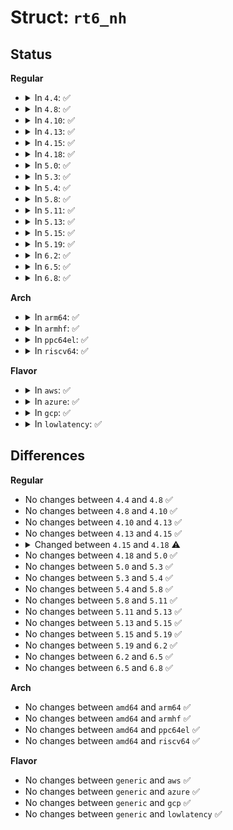 # Struct: <code>rt6_nh</code>

## Status
<b>Regular</b>
<ul>
<li>
<details>
<summary>In <code>4.4</code>: ✅</summary>

```c
struct rt6_nh {
    struct rt6_info *rt6_info;
    struct fib6_config r_cfg;
    struct mx6_config mxc;
    struct list_head next;
};
```
</details>
</li>
<li>
<details>
<summary>In <code>4.8</code>: ✅</summary>

```c
struct rt6_nh {
    struct rt6_info *rt6_info;
    struct fib6_config r_cfg;
    struct mx6_config mxc;
    struct list_head next;
};
```
</details>
</li>
<li>
<details>
<summary>In <code>4.10</code>: ✅</summary>

```c
struct rt6_nh {
    struct rt6_info *rt6_info;
    struct fib6_config r_cfg;
    struct mx6_config mxc;
    struct list_head next;
};
```
</details>
</li>
<li>
<details>
<summary>In <code>4.13</code>: ✅</summary>

```c
struct rt6_nh {
    struct rt6_info *rt6_info;
    struct fib6_config r_cfg;
    struct mx6_config mxc;
    struct list_head next;
};
```
</details>
</li>
<li>
<details>
<summary>In <code>4.15</code>: ✅</summary>

```c
struct rt6_nh {
    struct rt6_info *rt6_info;
    struct fib6_config r_cfg;
    struct mx6_config mxc;
    struct list_head next;
};
```
</details>
</li>
<li>
<details>
<summary>In <code>4.18</code>: ✅</summary>

```c
struct rt6_nh {
    struct fib6_info *fib6_info;
    struct fib6_config r_cfg;
    struct list_head next;
};
```
</details>
</li>
<li>
<details>
<summary>In <code>5.0</code>: ✅</summary>

```c
struct rt6_nh {
    struct fib6_info *fib6_info;
    struct fib6_config r_cfg;
    struct list_head next;
};
```
</details>
</li>
<li>
<details>
<summary>In <code>5.3</code>: ✅</summary>

```c
struct rt6_nh {
    struct fib6_info *fib6_info;
    struct fib6_config r_cfg;
    struct list_head next;
};
```
</details>
</li>
<li>
<details>
<summary>In <code>5.4</code>: ✅</summary>

```c
struct rt6_nh {
    struct fib6_info *fib6_info;
    struct fib6_config r_cfg;
    struct list_head next;
};
```
</details>
</li>
<li>
<details>
<summary>In <code>5.8</code>: ✅</summary>

```c
struct rt6_nh {
    struct fib6_info *fib6_info;
    struct fib6_config r_cfg;
    struct list_head next;
};
```
</details>
</li>
<li>
<details>
<summary>In <code>5.11</code>: ✅</summary>

```c
struct rt6_nh {
    struct fib6_info *fib6_info;
    struct fib6_config r_cfg;
    struct list_head next;
};
```
</details>
</li>
<li>
<details>
<summary>In <code>5.13</code>: ✅</summary>

```c
struct rt6_nh {
    struct fib6_info *fib6_info;
    struct fib6_config r_cfg;
    struct list_head next;
};
```
</details>
</li>
<li>
<details>
<summary>In <code>5.15</code>: ✅</summary>

```c
struct rt6_nh {
    struct fib6_info *fib6_info;
    struct fib6_config r_cfg;
    struct list_head next;
};
```
</details>
</li>
<li>
<details>
<summary>In <code>5.19</code>: ✅</summary>

```c
struct rt6_nh {
    struct fib6_info *fib6_info;
    struct fib6_config r_cfg;
    struct list_head next;
};
```
</details>
</li>
<li>
<details>
<summary>In <code>6.2</code>: ✅</summary>

```c
struct rt6_nh {
    struct fib6_info *fib6_info;
    struct fib6_config r_cfg;
    struct list_head next;
};
```
</details>
</li>
<li>
<details>
<summary>In <code>6.5</code>: ✅</summary>

```c
struct rt6_nh {
    struct fib6_info *fib6_info;
    struct fib6_config r_cfg;
    struct list_head next;
};
```
</details>
</li>
<li>
<details>
<summary>In <code>6.8</code>: ✅</summary>

```c
struct rt6_nh {
    struct fib6_info *fib6_info;
    struct fib6_config r_cfg;
    struct list_head next;
};
```
</details>
</li>
</ul>
<b>Arch</b>
<ul>
<li>
<details>
<summary>In <code>arm64</code>: ✅</summary>

```c
struct rt6_nh {
    struct fib6_info *fib6_info;
    struct fib6_config r_cfg;
    struct list_head next;
};
```
</details>
</li>
<li>
<details>
<summary>In <code>armhf</code>: ✅</summary>

```c
struct rt6_nh {
    struct fib6_info *fib6_info;
    struct fib6_config r_cfg;
    struct list_head next;
};
```
</details>
</li>
<li>
<details>
<summary>In <code>ppc64el</code>: ✅</summary>

```c
struct rt6_nh {
    struct fib6_info *fib6_info;
    struct fib6_config r_cfg;
    struct list_head next;
};
```
</details>
</li>
<li>
<details>
<summary>In <code>riscv64</code>: ✅</summary>

```c
struct rt6_nh {
    struct fib6_info *fib6_info;
    struct fib6_config r_cfg;
    struct list_head next;
};
```
</details>
</li>
</ul>
<b>Flavor</b>
<ul>
<li>
<details>
<summary>In <code>aws</code>: ✅</summary>

```c
struct rt6_nh {
    struct fib6_info *fib6_info;
    struct fib6_config r_cfg;
    struct list_head next;
};
```
</details>
</li>
<li>
<details>
<summary>In <code>azure</code>: ✅</summary>

```c
struct rt6_nh {
    struct fib6_info *fib6_info;
    struct fib6_config r_cfg;
    struct list_head next;
};
```
</details>
</li>
<li>
<details>
<summary>In <code>gcp</code>: ✅</summary>

```c
struct rt6_nh {
    struct fib6_info *fib6_info;
    struct fib6_config r_cfg;
    struct list_head next;
};
```
</details>
</li>
<li>
<details>
<summary>In <code>lowlatency</code>: ✅</summary>

```c
struct rt6_nh {
    struct fib6_info *fib6_info;
    struct fib6_config r_cfg;
    struct list_head next;
};
```
</details>
</li>
</ul>

## Differences
<b>Regular</b>
<ul>
<li>
No changes between <code>4.4</code> and <code>4.8</code> ✅
</li>
<li>
No changes between <code>4.8</code> and <code>4.10</code> ✅
</li>
<li>
No changes between <code>4.10</code> and <code>4.13</code> ✅
</li>
<li>
No changes between <code>4.13</code> and <code>4.15</code> ✅
</li>
<li>
<details>
<summary>Changed between <code>4.15</code> and <code>4.18</code> ⚠️</summary>
<ul>
<li>
<b>Field added. </b>
<code>struct fib6_info *fib6_info</code>
</li>
<li>
<b>Field removed. </b>
<code>struct rt6_info *rt6_info</code>
</li>
<li>
<b>Field removed. </b>
<code>struct mx6_config mxc</code>
</li>
</ul>
</details>
</li>
<li>
No changes between <code>4.18</code> and <code>5.0</code> ✅
</li>
<li>
No changes between <code>5.0</code> and <code>5.3</code> ✅
</li>
<li>
No changes between <code>5.3</code> and <code>5.4</code> ✅
</li>
<li>
No changes between <code>5.4</code> and <code>5.8</code> ✅
</li>
<li>
No changes between <code>5.8</code> and <code>5.11</code> ✅
</li>
<li>
No changes between <code>5.11</code> and <code>5.13</code> ✅
</li>
<li>
No changes between <code>5.13</code> and <code>5.15</code> ✅
</li>
<li>
No changes between <code>5.15</code> and <code>5.19</code> ✅
</li>
<li>
No changes between <code>5.19</code> and <code>6.2</code> ✅
</li>
<li>
No changes between <code>6.2</code> and <code>6.5</code> ✅
</li>
<li>
No changes between <code>6.5</code> and <code>6.8</code> ✅
</li>
</ul>
<b>Arch</b>
<ul>
<li>
No changes between <code>amd64</code> and <code>arm64</code> ✅
</li>
<li>
No changes between <code>amd64</code> and <code>armhf</code> ✅
</li>
<li>
No changes between <code>amd64</code> and <code>ppc64el</code> ✅
</li>
<li>
No changes between <code>amd64</code> and <code>riscv64</code> ✅
</li>
</ul>
<b>Flavor</b>
<ul>
<li>
No changes between <code>generic</code> and <code>aws</code> ✅
</li>
<li>
No changes between <code>generic</code> and <code>azure</code> ✅
</li>
<li>
No changes between <code>generic</code> and <code>gcp</code> ✅
</li>
<li>
No changes between <code>generic</code> and <code>lowlatency</code> ✅
</li>
</ul>
